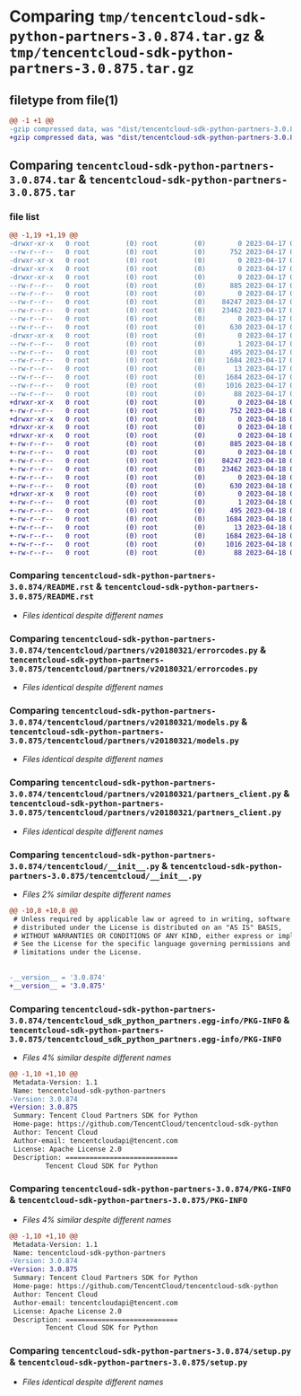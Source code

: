 # Comparing `tmp/tencentcloud-sdk-python-partners-3.0.874.tar.gz` & `tmp/tencentcloud-sdk-python-partners-3.0.875.tar.gz`

## filetype from file(1)

```diff
@@ -1 +1 @@
-gzip compressed data, was "dist/tencentcloud-sdk-python-partners-3.0.874.tar", last modified: Mon Apr 17 00:39:20 2023, max compression
+gzip compressed data, was "dist/tencentcloud-sdk-python-partners-3.0.875.tar", last modified: Tue Apr 18 00:48:09 2023, max compression
```

## Comparing `tencentcloud-sdk-python-partners-3.0.874.tar` & `tencentcloud-sdk-python-partners-3.0.875.tar`

### file list

```diff
@@ -1,19 +1,19 @@
-drwxr-xr-x   0 root         (0) root         (0)        0 2023-04-17 00:39:20.000000 tencentcloud-sdk-python-partners-3.0.874/
--rw-r--r--   0 root         (0) root         (0)      752 2023-04-17 00:39:20.000000 tencentcloud-sdk-python-partners-3.0.874/README.rst
-drwxr-xr-x   0 root         (0) root         (0)        0 2023-04-17 00:39:20.000000 tencentcloud-sdk-python-partners-3.0.874/tencentcloud/
-drwxr-xr-x   0 root         (0) root         (0)        0 2023-04-17 00:39:20.000000 tencentcloud-sdk-python-partners-3.0.874/tencentcloud/partners/
-drwxr-xr-x   0 root         (0) root         (0)        0 2023-04-17 00:39:20.000000 tencentcloud-sdk-python-partners-3.0.874/tencentcloud/partners/v20180321/
--rw-r--r--   0 root         (0) root         (0)      885 2023-04-17 00:39:20.000000 tencentcloud-sdk-python-partners-3.0.874/tencentcloud/partners/v20180321/errorcodes.py
--rw-r--r--   0 root         (0) root         (0)        0 2023-04-17 00:39:20.000000 tencentcloud-sdk-python-partners-3.0.874/tencentcloud/partners/v20180321/__init__.py
--rw-r--r--   0 root         (0) root         (0)    84247 2023-04-17 00:39:20.000000 tencentcloud-sdk-python-partners-3.0.874/tencentcloud/partners/v20180321/models.py
--rw-r--r--   0 root         (0) root         (0)    23462 2023-04-17 00:39:20.000000 tencentcloud-sdk-python-partners-3.0.874/tencentcloud/partners/v20180321/partners_client.py
--rw-r--r--   0 root         (0) root         (0)        0 2023-04-17 00:39:20.000000 tencentcloud-sdk-python-partners-3.0.874/tencentcloud/partners/__init__.py
--rw-r--r--   0 root         (0) root         (0)      630 2023-04-17 00:39:20.000000 tencentcloud-sdk-python-partners-3.0.874/tencentcloud/__init__.py
-drwxr-xr-x   0 root         (0) root         (0)        0 2023-04-17 00:39:20.000000 tencentcloud-sdk-python-partners-3.0.874/tencentcloud_sdk_python_partners.egg-info/
--rw-r--r--   0 root         (0) root         (0)        1 2023-04-17 00:39:20.000000 tencentcloud-sdk-python-partners-3.0.874/tencentcloud_sdk_python_partners.egg-info/dependency_links.txt
--rw-r--r--   0 root         (0) root         (0)      495 2023-04-17 00:39:20.000000 tencentcloud-sdk-python-partners-3.0.874/tencentcloud_sdk_python_partners.egg-info/SOURCES.txt
--rw-r--r--   0 root         (0) root         (0)     1684 2023-04-17 00:39:20.000000 tencentcloud-sdk-python-partners-3.0.874/tencentcloud_sdk_python_partners.egg-info/PKG-INFO
--rw-r--r--   0 root         (0) root         (0)       13 2023-04-17 00:39:20.000000 tencentcloud-sdk-python-partners-3.0.874/tencentcloud_sdk_python_partners.egg-info/top_level.txt
--rw-r--r--   0 root         (0) root         (0)     1684 2023-04-17 00:39:20.000000 tencentcloud-sdk-python-partners-3.0.874/PKG-INFO
--rw-r--r--   0 root         (0) root         (0)     1016 2023-04-17 00:39:20.000000 tencentcloud-sdk-python-partners-3.0.874/setup.py
--rw-r--r--   0 root         (0) root         (0)       88 2023-04-17 00:39:20.000000 tencentcloud-sdk-python-partners-3.0.874/setup.cfg
+drwxr-xr-x   0 root         (0) root         (0)        0 2023-04-18 00:48:09.000000 tencentcloud-sdk-python-partners-3.0.875/
+-rw-r--r--   0 root         (0) root         (0)      752 2023-04-18 00:48:08.000000 tencentcloud-sdk-python-partners-3.0.875/README.rst
+drwxr-xr-x   0 root         (0) root         (0)        0 2023-04-18 00:48:09.000000 tencentcloud-sdk-python-partners-3.0.875/tencentcloud/
+drwxr-xr-x   0 root         (0) root         (0)        0 2023-04-18 00:48:09.000000 tencentcloud-sdk-python-partners-3.0.875/tencentcloud/partners/
+drwxr-xr-x   0 root         (0) root         (0)        0 2023-04-18 00:48:09.000000 tencentcloud-sdk-python-partners-3.0.875/tencentcloud/partners/v20180321/
+-rw-r--r--   0 root         (0) root         (0)      885 2023-04-18 00:48:08.000000 tencentcloud-sdk-python-partners-3.0.875/tencentcloud/partners/v20180321/errorcodes.py
+-rw-r--r--   0 root         (0) root         (0)        0 2023-04-18 00:48:08.000000 tencentcloud-sdk-python-partners-3.0.875/tencentcloud/partners/v20180321/__init__.py
+-rw-r--r--   0 root         (0) root         (0)    84247 2023-04-18 00:48:08.000000 tencentcloud-sdk-python-partners-3.0.875/tencentcloud/partners/v20180321/models.py
+-rw-r--r--   0 root         (0) root         (0)    23462 2023-04-18 00:48:08.000000 tencentcloud-sdk-python-partners-3.0.875/tencentcloud/partners/v20180321/partners_client.py
+-rw-r--r--   0 root         (0) root         (0)        0 2023-04-18 00:48:08.000000 tencentcloud-sdk-python-partners-3.0.875/tencentcloud/partners/__init__.py
+-rw-r--r--   0 root         (0) root         (0)      630 2023-04-18 00:48:08.000000 tencentcloud-sdk-python-partners-3.0.875/tencentcloud/__init__.py
+drwxr-xr-x   0 root         (0) root         (0)        0 2023-04-18 00:48:09.000000 tencentcloud-sdk-python-partners-3.0.875/tencentcloud_sdk_python_partners.egg-info/
+-rw-r--r--   0 root         (0) root         (0)        1 2023-04-18 00:48:09.000000 tencentcloud-sdk-python-partners-3.0.875/tencentcloud_sdk_python_partners.egg-info/dependency_links.txt
+-rw-r--r--   0 root         (0) root         (0)      495 2023-04-18 00:48:09.000000 tencentcloud-sdk-python-partners-3.0.875/tencentcloud_sdk_python_partners.egg-info/SOURCES.txt
+-rw-r--r--   0 root         (0) root         (0)     1684 2023-04-18 00:48:09.000000 tencentcloud-sdk-python-partners-3.0.875/tencentcloud_sdk_python_partners.egg-info/PKG-INFO
+-rw-r--r--   0 root         (0) root         (0)       13 2023-04-18 00:48:09.000000 tencentcloud-sdk-python-partners-3.0.875/tencentcloud_sdk_python_partners.egg-info/top_level.txt
+-rw-r--r--   0 root         (0) root         (0)     1684 2023-04-18 00:48:09.000000 tencentcloud-sdk-python-partners-3.0.875/PKG-INFO
+-rw-r--r--   0 root         (0) root         (0)     1016 2023-04-18 00:48:08.000000 tencentcloud-sdk-python-partners-3.0.875/setup.py
+-rw-r--r--   0 root         (0) root         (0)       88 2023-04-18 00:48:09.000000 tencentcloud-sdk-python-partners-3.0.875/setup.cfg
```

### Comparing `tencentcloud-sdk-python-partners-3.0.874/README.rst` & `tencentcloud-sdk-python-partners-3.0.875/README.rst`

 * *Files identical despite different names*

### Comparing `tencentcloud-sdk-python-partners-3.0.874/tencentcloud/partners/v20180321/errorcodes.py` & `tencentcloud-sdk-python-partners-3.0.875/tencentcloud/partners/v20180321/errorcodes.py`

 * *Files identical despite different names*

### Comparing `tencentcloud-sdk-python-partners-3.0.874/tencentcloud/partners/v20180321/models.py` & `tencentcloud-sdk-python-partners-3.0.875/tencentcloud/partners/v20180321/models.py`

 * *Files identical despite different names*

### Comparing `tencentcloud-sdk-python-partners-3.0.874/tencentcloud/partners/v20180321/partners_client.py` & `tencentcloud-sdk-python-partners-3.0.875/tencentcloud/partners/v20180321/partners_client.py`

 * *Files identical despite different names*

### Comparing `tencentcloud-sdk-python-partners-3.0.874/tencentcloud/__init__.py` & `tencentcloud-sdk-python-partners-3.0.875/tencentcloud/__init__.py`

 * *Files 2% similar despite different names*

```diff
@@ -10,8 +10,8 @@
 # Unless required by applicable law or agreed to in writing, software
 # distributed under the License is distributed on an "AS IS" BASIS,
 # WITHOUT WARRANTIES OR CONDITIONS OF ANY KIND, either express or implied.
 # See the License for the specific language governing permissions and
 # limitations under the License.
 
 
-__version__ = '3.0.874'
+__version__ = '3.0.875'
```

### Comparing `tencentcloud-sdk-python-partners-3.0.874/tencentcloud_sdk_python_partners.egg-info/PKG-INFO` & `tencentcloud-sdk-python-partners-3.0.875/tencentcloud_sdk_python_partners.egg-info/PKG-INFO`

 * *Files 4% similar despite different names*

```diff
@@ -1,10 +1,10 @@
 Metadata-Version: 1.1
 Name: tencentcloud-sdk-python-partners
-Version: 3.0.874
+Version: 3.0.875
 Summary: Tencent Cloud Partners SDK for Python
 Home-page: https://github.com/TencentCloud/tencentcloud-sdk-python
 Author: Tencent Cloud
 Author-email: tencentcloudapi@tencent.com
 License: Apache License 2.0
 Description: ============================
         Tencent Cloud SDK for Python
```

### Comparing `tencentcloud-sdk-python-partners-3.0.874/PKG-INFO` & `tencentcloud-sdk-python-partners-3.0.875/PKG-INFO`

 * *Files 4% similar despite different names*

```diff
@@ -1,10 +1,10 @@
 Metadata-Version: 1.1
 Name: tencentcloud-sdk-python-partners
-Version: 3.0.874
+Version: 3.0.875
 Summary: Tencent Cloud Partners SDK for Python
 Home-page: https://github.com/TencentCloud/tencentcloud-sdk-python
 Author: Tencent Cloud
 Author-email: tencentcloudapi@tencent.com
 License: Apache License 2.0
 Description: ============================
         Tencent Cloud SDK for Python
```

### Comparing `tencentcloud-sdk-python-partners-3.0.874/setup.py` & `tencentcloud-sdk-python-partners-3.0.875/setup.py`

 * *Files identical despite different names*

